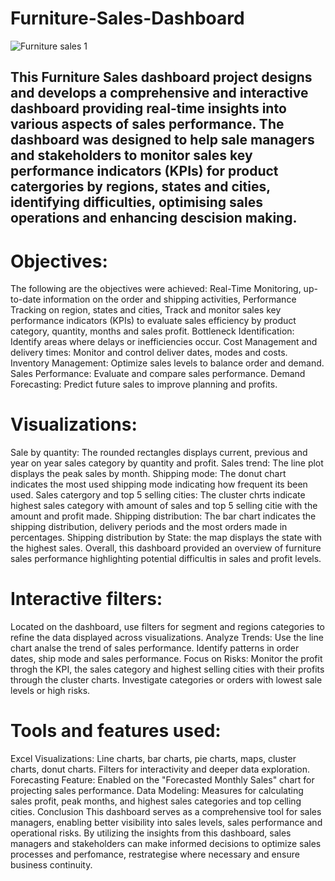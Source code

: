 # Furniture-Sales-Dashboard

![Furniture sales 1](https://github.com/user-attachments/assets/4a86ce1e-284c-48cc-86b5-737f03dc8aa6)







## This Furniture Sales dashboard project designs and develops a comprehensive and interactive dashboard providing real-time insights into various aspects of sales performance. The dashboard was designed to help sale managers and stakeholders to monitor sales key performance indicators (KPIs) for product catergories by regions, states and cities, identifying difficulties, optimising sales operations and enhancing descision making.

# Objectives: 

The following are the objectives were achieved: Real-Time Monitoring, up-to-date information on the order and shipping activities, Performance Tracking on region, states and cities, Track and monitor sales key performance indicators (KPIs) to evaluate sales efficiency by product category, quantity, months and sales profit. Bottleneck Identification: Identify areas where delays or inefficiencies occur. Cost Management and delivery times: Monitor and control deliver dates, modes and costs. Inventory Management: Optimize sales levels to balance order and demand. Sales Performance: Evaluate and compare sales performance. Demand Forecasting: Predict future sales to improve planning and profits.

# Visualizations:

Sale by quantity: The rounded rectangles displays current, previous and year on year sales category by quantity and profit. Sales trend: The line plot displays the peak sales by month. Shipping mode: The donut chart indicates the most used shipping mode indicating how frequent its been used. Sales catergory and top 5 selling cities: The cluster chrts indicate highest sales category with amount of sales and top 5 selling citie with the amount and profit made. Shipping distribution: The bar chart indicates the shipping distribution, delivery periods and the most orders made in percentages. Shipping distribution by State: the map displays the state with the highest sales.  Overall, this dashboard provided an overview of furniture sales performance highlighting potential difficultis in sales and profit levels.

# Interactive filters:

Located on the dashboard, use filters for segment and regions categories to refine the data displayed across visualizations.
Analyze Trends:
Use the line chart analse the trend of sales performance.
Identify patterns in order dates, ship mode and sales performance.
Focus on Risks:
Monitor the profit throgh the KPI, the sales category and highest selling cities with their profits through the cluster charts.
Investigate categories or orders with lowest sale levels or high risks.

# Tools and features used:

Excel Visualizations:
Line charts, bar charts, pie charts, maps, cluster charts, donut charts.
Filters for interactivity and deeper data exploration.
Forecasting Feature:
Enabled on the "Forecasted Monthly Sales" chart for projecting sales performance.
Data Modeling:
Measures for calculating sales profit, peak months, and highest sales categories and top celling cities.
Conclusion
This dashboard serves as a comprehensive tool for sales managers, enabling better visibility into sales levels, sales performance and operational risks. By utilizing the insights from this dashboard, sales managers and stakeholders can make informed decisions to optimize sales processes and perfomance, restrategise where necessary and ensure business continuity.
